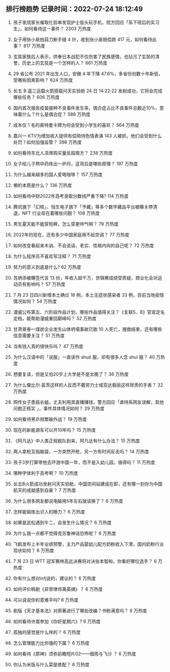 
## 排行榜趋势 记录时间：2022-07-24 18:12:49
  
  1. 孩子发烧家长催取化验单发现护士低头玩手机，院方回应「系下班后的实习生」，如何看待这一事件？ 2303 万热度
    
  2. 女子用张小泉拍蒜刀断手缝 4 针，收到张小泉赔偿款 417 元，如何看待此事？ 817 万热度
    
  3. 玄奘家族后人表示，供奉日本战犯不仅伤害了民族感情，也玷污了玄奘的清誉，历史上的玄奘是一个怎样的人？ 661 万热度
    
  4. 29 省公布 2021 年出生人口，安徽 4 年下降 47.6%，多省份创数十年新低，受哪些因素影响？ 624 万热度
    
  5. 长五 B 遥三运载火箭搭载问天实验舱 24 日 14:22:22 发射成功，它将会完成哪些任务？ 606 万热度
    
  6. 国内首次报告疫苗接种不良事件发生率，偶合症占比不良事件总数近10%，意味着什么？什么是偶合症？ 588 万热度
    
  7. 成本仅 1 毛的奥特曼卡牌为何会受到小学生的喜欢？ 564 万热度
    
  8. 嘉兴一 KTV为增加收入提供有偿陪侍色情表演 143 人被抓，他们会受到什么处罚？如何加强监管？ 398 万热度
    
  9. 如何看待东北人凉席购买量反超南方？ 238 万热度
    
  10. 女子给儿子熬中药炼出一炉丹，这背后是哪些原理？ 197 万热度
    
  11. 为什么越来越多的国人爱喝咖啡？ 157 万热度
    
  12. 懒的本质是什么？ 136 万热度
    
  13. 如何看待中财2022年高考录取分数线严重下降? 114 万热度
    
  14. 腾讯旗下「幻核」、恒生电子旗下「予藏」等多个数字藏品平台被曝关停清退，NFT 行业存在着哪些问题？ 108 万热度
    
  15. 男生夏天能不能穿短裤，怎么穿更帅气啊？ 79 万热度
    
  16. 2022年的现在，还有多少中国家庭用不起空调？ 77 万热度
    
  17. 如何改变看起来木讷、不会说话、老实、性格内向的自己呢？ 72 万热度
    
  18. 为什么程序员不喜欢写注释？ 71 万热度
    
  19. 努力的意义到底是什么? 62 万热度
    
  20. 苏炳添被曝签代言 13 份，年收入超千万，世锦赛成绩受质疑，商业化会对运动员有影响吗？ 57 万热度
    
  21. 7 月 23 日四川新增本土确诊 18 例，本土无症状感染者 33 例，目前当地疫情情况如何？ 54 万热度
    
  22. 漫威公布第五、六阶段作品计划，哪些作品值得关注？《复联5、6》官宣定名定档，能帮助漫威重回巅峰吗？ 52 万热度
    
  23. 甘肃景泰一煤炭企业发生山体坍塌事故已致 10 人死亡，搜救结束，还有哪些信息需要关注？ 51 万热度
    
  24. 当有钱人真的很快乐吗？ 47 万热度
    
  25. 为什么汉语中的「说服」一直读作 shuō 服，却有很多人念 shuì 服？ 40 万热度
    
  26. 想要复读，但是又怕20岁上大学是不是太晚了？ 36 万热度
    
  27. 为什么像比尔·盖茨这样的人反而不戴劳力士或百达翡丽这样昂贵的手表？ 32 万热度
    
  28. 网传女子患癌长蛆，丈夫利用其直播赚钱，警方回应「虐待系网友误解，其他问题正核实 」，事件具体情况如何？ 29 万热度
    
  29. 如何看待男乒频繁输外战？ 19 万热度
    
  30. 现在的新能源车可以开10年吗？ 15 万热度
    
  31. 《阿凡达》中人类正规舰队到来，阿凡达有什么办法？ 15 万热度
    
  32. 两人拿枪互指脑袋，一方突然开枪，另一方有时间反击吗？ 14 万热度
    
  33. 孩子3岁打算带他去环游中国一年，而不是入幼儿园，值得吗？ 11 万热度
    
  34. 哪种字体利于高考啊？ 10 万热度
    
  35. 长五B火箭成功发射问天实验舱，中国空间站建成在即，还有哪一刻你为中国航天的成就感到自豪？ 7 万热度
    
  36. 为什么很多网友都说电脑用5年左右就该换了？ 6 万热度
    
  37. 怎样能锻炼出识人的眼力？ 6 万热度
    
  38. 如果是武松遇到牛二，会发生什么情况？ 6 万热度
    
  39. 为什么我一点都不觉得克苏鲁神话恐怖呢？ 6 万热度
    
  40. 飞鹤发布上半年业绩预警，主力产品婴幼儿配方奶粉收入下滑，国内奶粉行业现状如何？ 6 万热度
    
  41. 7 月 23 日 WTT 冠军赛林高远决赛将对决张本智和，你看好哪位选手？ 6 万热度
    
  42. 你有什么想对infj说的，建议的？ 6 万热度
    
  43. 如何评价韩剧《非常律师禹英禑》？ 6 万热度
    
  44. 可以说说你的意难平吗? 6 万热度
    
  45. 剧版《天才基本法》对原著进行了哪些改编？书粉满意吗？ 6 万热度
    
  46. 如何看待许嵩参加《你好星期六》? 6 万热度
    
  47. 孤独的感觉是什么样的？ 6 万热度
    
  48. 怎么管理能力比你强的下属？ 6 万热度
    
  49. 如何看待《原神》须弥前瞻短片02——细雨与飞沙 ？ 6 万热度
    
  50. 你认为米饭与什么菜是绝配？ 6 万热度
    